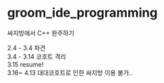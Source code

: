 # groom_ide_programming
싸지방에서 C++ 완주하기

2.4 - 3.4 파견  
3.4 - 3.14 코호트 격리    
3.15 resume!  
3.16~ 4.13 대대코호트로 인한 싸지방 이용 불가..  
